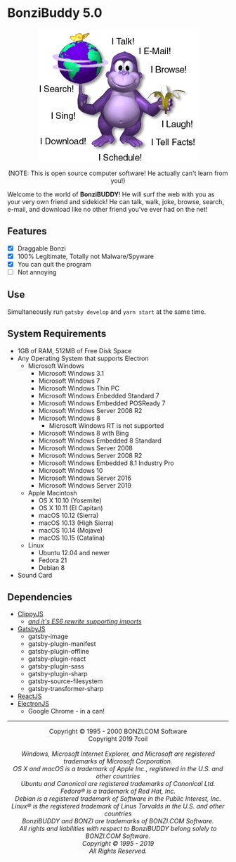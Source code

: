 # BonziBuddy 5.0
<p align="center">
  <img src=".github/bbabilities2.gif">
</p>
<p align="center">(NOTE: This is open source computer software! He actually can't learn from you!)</p>

Welcome to the world of **BonziBUDDY**! He will surf the web with you as your very own friend and sidekick! He can talk, walk, joke, browse, search, e-mail, and download like no other friend you've ever had on the net!

## Features
- [x] Draggable Bonzi
- [x] 100% Legitimate, Totally not Malware/Spyware
- [x] You can quit the program
- [ ] Not annoying

## Use
Simultaneously run `gatsby develop` and `yarn start` at the same time.

## System Requirements
- 1GB of RAM, 512MB of Free Disk Space
- Any Operating System that supports Electron
    - Microsoft Windows
      - Microsoft Windows 3.1
      - Microsoft Windows 7
      - Microsoft Windows Thin PC
      - Microsoft Windows Enbedded Standard 7
      - Microsoft Windows Embedded POSReady 7
      - Microsoft Windows Server 2008 R2
      - Microsoft Windows 8
          - Microsoft Windows RT is not supported
      - Microsoft Windows 8 with Bing
      - Microsoft Windows Embedded 8 Standard
      - Microsoft Windows Server 2008
      - Microsoft Windows Server 2008 R2
      - Microsoft Windows Embedded 8.1 Industry Pro
      - Microsoft Windows 10
      - Microsoft Windows Server 2016
      - Microsoft Windows Server 2019
  - Apple Macintosh
      - OS X 10.10 (Yosemite)
      - OS X 10.11 (El Capitan)
      - macOS 10.12 (Sierra)
      - macOS 10.13 (High Sierra)
      - macOS 10.14 (Mojave)
      - macOS 10.15 (Catalina)
  - Linux
      - Ubuntu 12.04 and newer
      - Fedora 21
      - Debian 8
- Sound Card

## Dependencies
- [ClippyJS](https://www.smore.com/clippy-js)
  - [_and it's ES6 rewrite supporting imports_](https://github.com/pi0/clippyjs)
- [GatsbyJS](https://www.gatsbyjs.org/)
  - gatsby-image
  - gatsby-plugin-manifest
  - gatsby-plugin-offline
  - gatsby-plugin-react
  - gatsby-plugin-sass
  - gatsby-plugin-sharp
  - gatsby-source-filesystem
  - gatsby-transformer-sharp
- [ReactJS](https://reactjs.org/)
- [ElectronJS](https://electronjs.org/)
  - Google Chrome - in a can!

---

<p align="center">
  Copyright © 1995 - 2000 BONZI.COM Software<br />
  Copyright 2019 7coil<br />
  <br />
  <i>
    Windows, Microsoft Internet Explorer, and Microsoft are registered trademarks of Microsoft Corporation.<br />
    OS X and macOS is a trademark of Apple Inc., registered in the U.S. and other countries<br />
    Ubuntu and Canonical are registered trademarks of Canonical Ltd.<br />
    Fedora® is a trademark of Red Hat, Inc.<br />
    Debian is a registered trademark of Software in the Public Interest, Inc.<br />
    Linux® is the registered trademark of Linus Torvalds in the U.S. and other countries<br />
    BonziBUDDY and BONZI are trademarks of BONZI.COM Software.<br />
    All rights and liabilities with respect to BonziBUDDY belong solely to BONZI.COM Software.<br />
    Copyright © 1995 - 2019<br />
    All Rights Reserved.
  </i>
</p>
